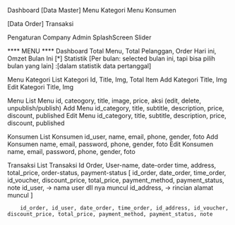 Dashboard
[Data Master]
Menu Kategori
Menu
Konsumen

[Data Order]
Transaksi

Pengaturan
	Company
	Admin
	SplashScreen
	Slider
	
	

**** MENU ****
Dashboard
	Total Menu, Total Pelanggan, Order Hari ini, Omzet Bulan Ini
	[*] Statistik [Per bulan: selected bulan ini, tapi bisa pilih bulan yang lain]
		:[dalam statistik data pertanggal]

Menu Kategori
	List Kategori
		Id, Title, Img, Total Item
	Add Kategori
		Title, Img
	Edit Kategori
		Title, Img

Menu
	List Menu
		id, cateogory, title, image, price, aksi (edit, delete, unpublish/publish)
	Add Menu
		id_category, title, subtitle, description, price, discount, published
	Edit Menu
		id_category, title, subtitle, description, price, discount, published

Konsumen
	List Konsumen
		id_user, name, email, phone, gender, foto
	Add Konsumen
		name, email, password, phone, gender, foto
	Edit Konsumen
		name, email, password, phone, gender, foto

Transaksi
	List Transaksi
		Id Order, User-name, date-order time, address, total_price, order-status, payment-status
			[
				id_order, date_order, time_order, id_voucher, discount_price, total_price, payment_method, payment_status, note
				id_user, -> nama user dll nya muncul
				id_address, -> rincian alamat muncul
			]
			
		id_order, id_user, date_order, time_order, id_address, id_voucher, discount_price, total_price, payment_method, payment_status, note